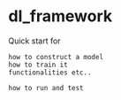 # dl_framework

Quick start for 
    
    how to construct a model
    how to train it
    functionalities etc..
    
    how to run and test 
    